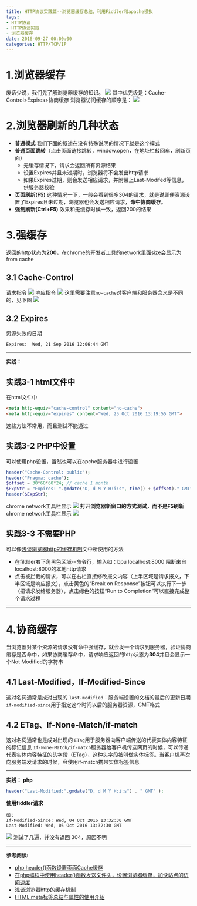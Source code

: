 ```yaml
---
title: HTTP协议实践篇--浏览器缓存总结、利用Fiddler和apache模拟
tags: 
- HTTP协议
- HTTP协议实践
- 浏览器缓存
date: 2016-09-27 00:00:00
categories: HTTP/TCP/IP
---
```

# 1.浏览器缓存
废话少说，我们先了解浏览器缓存的知识。
![](https://raw.githubusercontent.com/zrysmt/mdPics/master/HTTP%E5%8D%8F%E8%AE%AE/2/http2-1.png)
其中优先级是：Cache-Control>Expires>协商缓存
浏览器访问缓存的顺序是：
![](https://raw.githubusercontent.com/zrysmt/mdPics/master/HTTP%E5%8D%8F%E8%AE%AE/2/http2-2.png)
# 2.浏览器刷新的几种状态
- **普通模式** 我们下面的叙述在没有特殊说明的情况下就是这个模式
- **普通页面跳转**（点击页面链接跳转，window.open，在地址栏敲回车，刷新页面）
  + 无缓存情况下，请求会返回所有资源结果
  + 设置Expires并且未过期时，浏览器将不会发出http请求
  + 如果Expires过期，则会发送相应请求，并附带上Last-Modifed等信息，供服务器校验
- **页面刷新(F5)**
   这种情况一下，一般会看到很多304的请求，就是说即便资源设置了Expires且未过期，浏览器也会发送相应请求，**命中协商缓存**。
- **强制刷新(Ctrl+F5)**
   效果和无缓存时候一致，返回200的结果

# 3.强缓存
返回的http状态为**200**，在chrome的开发者工具的network里面size会显示为from cache
## 3.1 Cache-Control
请求指令
![](https://raw.githubusercontent.com/zrysmt/mdPics/master/HTTP%E5%8D%8F%E8%AE%AE/2/http2-3.png)
响应指令
![](https://raw.githubusercontent.com/zrysmt/mdPics/master/HTTP%E5%8D%8F%E8%AE%AE/2/http2-4.png)
这里需要注意`no-cache`对客户端和服务器含义是不同的，见下图
![](https://raw.githubusercontent.com/zrysmt/mdPics/master/HTTP%E5%8D%8F%E8%AE%AE/2/http2-5.png)

## 3.2 Expires
资源失效的日期
```
Expires:  Wed, 21 Sep 2016 12:06:44 GMT
```

---
**实践：**
## 实践3-1 html文件中
在html文件<head>中

```html
<meta http-equiv="cache-control" content="no-cache">
<meta http-equiv="expires" content="Wed, 25 Oct 2016 13:19:55 GMT">
```
这些方法不常用，而且测试不能通过
## 实践3-2 PHP中设置

可以使用php设置，当然也可以在apche服务器中进行设置
```php
header("Cache-Control: public");
header("Pragma: cache");
$offset = 30*60*60*24; // cache 1 month
$ExpStr = "Expires: ".gmdate("D, d M Y H:i:s", time() + $offset)." GMT";
header($ExpStr);
```
chrome network工具栏显示
![](https://raw.githubusercontent.com/zrysmt/mdPics/master/HTTP%E5%8D%8F%E8%AE%AE/2/http2-6.png)
**打开浏览器新窗口的方式测试，而不是F5刷新**
chrome network工具栏显示
![](https://raw.githubusercontent.com/zrysmt/mdPics/master/HTTP%E5%8D%8F%E8%AE%AE/2/http2-7.png)

## 实践3-3 不需要PHP
可以像[浅谈浏览器http的缓存机制](http://www.cnblogs.com/vajoy/p/5341664.html)文中所使用的方法

- 在fildder右下角黑色区域--命令行，输入如：bpu localhost:8000 阻断来自localhost:8000的本地http请求      
- 点击被拦截的请求，可以在右栏直接修改报文内容（上半区域是请求报文，下半区域是响应报文），点击黄色的“Break on Response”按钮可以执行下一步（把请求发给服务器），点击绿色的按钮“Run to Completion”可以直接完成整个请求过程

---

# 4.协商缓存
当浏览器对某个资源的请求没有命中强缓存，就会发一个请求到服务器，验证协商缓存是否命中，如果协商缓存命中，请求响应返回的http状态为**304**并且会显示一个Not Modified的字符串
## 4.1 Last-Modified，If-Modified-Since
这对名词通常是成对出现的
`last-modified`：服务端设置的文档的最后的更新日期
`if-modified-since`用于指定这个时间以后的服务器资源，GMT格式

## 4.2 ETag、If-None-Match/if-match
这对名词通常也是成对出现的
`ETag`用于服务器向客户端传送的代表实体内容特征的标记信息
`If-None-Match/if-match`服务器给客户机传送网页的时候，可以传递代表实体内容特征的头字段（ETag），这种头字段被叫做实体标签。当客户机再次向服务端发请求的时候，会使用if-match携带实体标签信息

---

**实践：**
**php**
```php
header("Last-Modified:".gmdate("D, d M Y H:i:s") . " GMT" );
```
**使用fiddler请求**
```
如：
If-Modified-Since: Wed, 04 Oct 2016 13:32:30 GMT
Last-Modified: Wed, 05 Oct 2016 13:32:30 GMT
```
![](https://raw.githubusercontent.com/zrysmt/mdPics/master/HTTP%E5%8D%8F%E8%AE%AE/2/http2-8.png)
测试了几遍，并没有返回 304，原因不明

---

**参考阅读:**
- [php header()函数设置页面Cache缓存](http://www.111cn.net/phper/php/48528.htm)
- [在php编程中使用header()函数发送文件头，设置浏览器缓存，加快站点的访问速度](http://www.lampweb.org/seo/4/11.html)
- [浅谈浏览器http的缓存机制](http://www.cnblogs.com/vajoy/p/5341664.html)
- [HTML meta标签总结与属性的使用介绍](http://www.imooc.com/article/4475)